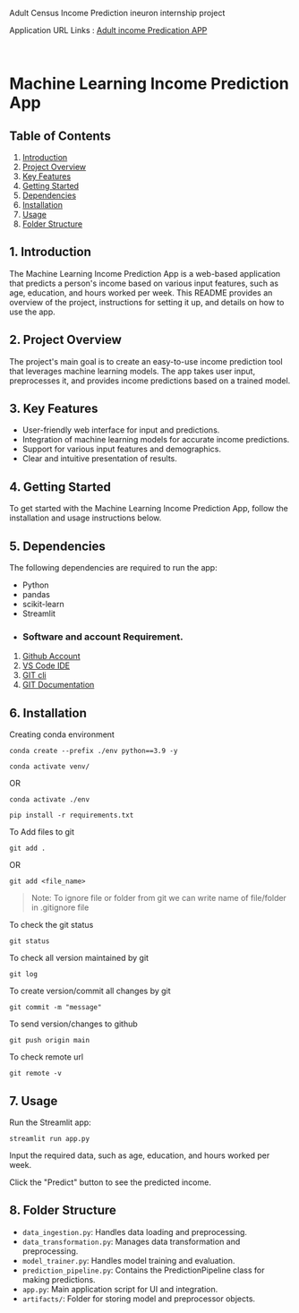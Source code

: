 
Adult Census Income Prediction ineuron internship project
<br>

Application URL Links : [Adult income Predication APP ](https://abhishekpandit98-adult-income-prediction-app-uy6n8o.streamlit.app/)

<br>

# Machine Learning Income Prediction App

## Table of Contents

1. [Introduction](#introduction)
2. [Project Overview](#project-overview)
3. [Key Features](#key-features)
4. [Getting Started](#getting-started)
5. [Dependencies](#dependencies)
6. [Installation](#installation)
7. [Usage](#usage)
8. [Folder Structure](#folder-structure)


## 1. Introduction

The Machine Learning Income Prediction App is a web-based application that predicts a person's income based on various input features, such as age, education, and hours worked per week. This README provides an overview of the project, instructions for setting it up, and details on how to use the app.

## 2. Project Overview

The project's main goal is to create an easy-to-use income prediction tool that leverages machine learning models. The app takes user input, preprocesses it, and provides income predictions based on a trained model.

## 3. Key Features

- User-friendly web interface for input and predictions.
- Integration of machine learning models for accurate income predictions.
- Support for various input features and demographics.
- Clear and intuitive presentation of results.

## 4. Getting Started

To get started with the Machine Learning Income Prediction App, follow the installation and usage instructions below.

## 5. Dependencies

The following dependencies are required to run the app:

- Python
- pandas
- scikit-learn
- Streamlit
- ### Software and account Requirement.

1. [Github Account](https://github.com)
2. [VS Code IDE](https://code.visualstudio.com/download)
3. [GIT cli](https://git-scm.com/downloads)
4. [GIT Documentation](https://git-scm.com/docs/gittutorial)
  

## 6. Installation



Creating conda environment
```
conda create --prefix ./env python==3.9 -y
```
```
conda activate venv/
```
OR 
```
conda activate ./env
```

```
pip install -r requirements.txt
```

To Add files to git
```
git add .
```

OR
```
git add <file_name>
```

> Note: To ignore file or folder from git we can write name of file/folder in .gitignore file

To check the git status 
```
git status
```
To check all version maintained by git
```
git log
```

To create version/commit all changes by git
```
git commit -m "message"
```

To send version/changes to github
```
git push origin main
```

To check remote url 
```
git remote -v
```
## 7. Usage
Run the Streamlit app:
```
streamlit run app.py
```
Input the required data, such as age, education, and hours worked per week.

Click the "Predict" button to see the predicted income.

## 8. Folder Structure

- `data_ingestion.py`: Handles data loading and preprocessing.
- `data_transformation.py`: Manages data transformation and preprocessing.
- `model_trainer.py`: Handles model training and evaluation.
- `prediction_pipeline.py`: Contains the PredictionPipeline class for making predictions.
- `app.py`: Main application script for UI and integration.
- `artifacts/`: Folder for storing model and preprocessor objects.
